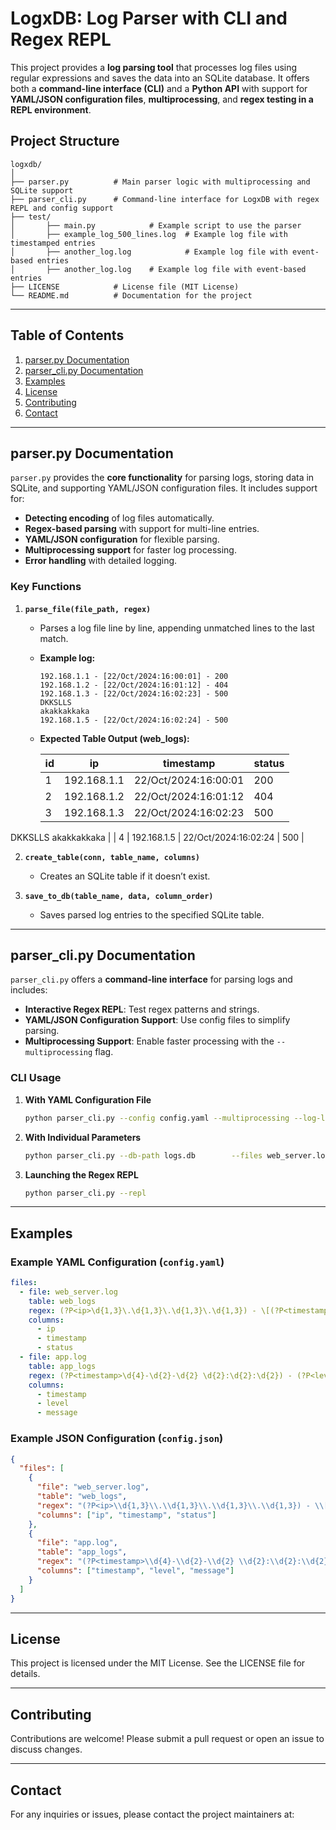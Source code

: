 
# LogxDB: Log Parser with CLI and Regex REPL

This project provides a **log parsing tool** that processes log files using regular expressions and saves the data into an SQLite database. It offers both a **command-line interface (CLI)** and a **Python API** with support for **YAML/JSON configuration files**, **multiprocessing**, and **regex testing in a REPL environment**.

## Project Structure

```
logxdb/
│
├── parser.py          # Main parser logic with multiprocessing and SQLite support
├── parser_cli.py      # Command-line interface for LogxDB with regex REPL and config support
├── test/
│       ├── main.py            # Example script to use the parser
│       ├── example_log_500_lines.log  # Example log file with timestamped entries
│       ├── another_log.log            # Example log file with event-based entries
│       ├── another_log.log    # Example log file with event-based entries
├── LICENSE            # License file (MIT License)
└── README.md          # Documentation for the project
```

---

## Table of Contents
1. [parser.py Documentation](#parserpy-documentation)
2. [parser_cli.py Documentation](#parser_clipy-documentation)
3. [Examples](#examples)
4. [License](#license)
5. [Contributing](#contributing)
6. [Contact](#contact)

---

## parser.py Documentation

`parser.py` provides the **core functionality** for parsing logs, storing data in SQLite, and supporting YAML/JSON configuration files. It includes support for:

- **Detecting encoding** of log files automatically.
- **Regex-based parsing** with support for multi-line entries.
- **YAML/JSON configuration** for flexible parsing.
- **Multiprocessing support** for faster log processing.
- **Error handling** with detailed logging.

### Key Functions

1. **`parse_file(file_path, regex)`**  
   - Parses a log file line by line, appending unmatched lines to the last match.
   - **Example log:**
     ```
     192.168.1.1 - [22/Oct/2024:16:00:01] - 200
     192.168.1.2 - [22/Oct/2024:16:01:12] - 404
     192.168.1.3 - [22/Oct/2024:16:02:23] - 500
     DKKSLLS
     akakkakkaka
     192.168.1.5 - [22/Oct/2024:16:02:24] - 500
     ```
   - **Expected Table Output (web_logs):**

     | id | ip           | timestamp               | status                 |
     |----|--------------|-------------------------|------------------------|
     | 1  | 192.168.1.1  | 22/Oct/2024:16:00:01    | 200                    |
     | 2  | 192.168.1.2  | 22/Oct/2024:16:01:12    | 404                    |
     | 3  | 192.168.1.3  | 22/Oct/2024:16:02:23    | 500
DKKSLLS
akakkakkaka |
     | 4  | 192.168.1.5  | 22/Oct/2024:16:02:24    | 500                    |

2. **`create_table(conn, table_name, columns)`**  
   - Creates an SQLite table if it doesn’t exist.

3. **`save_to_db(table_name, data, column_order)`**  
   - Saves parsed log entries to the specified SQLite table.

---

## parser_cli.py Documentation

`parser_cli.py` offers a **command-line interface** for parsing logs and includes:

- **Interactive Regex REPL**: Test regex patterns and strings.
- **YAML/JSON Configuration Support**: Use config files to simplify parsing.
- **Multiprocessing Support**: Enable faster processing with the `--multiprocessing` flag.

### CLI Usage

1. **With YAML Configuration File**
   ```bash
   python parser_cli.py --config config.yaml --multiprocessing --log-level DEBUG --log-file parser_output.log
   ```

2. **With Individual Parameters**
   ```bash
   python parser_cli.py --db-path logs.db        --files web_server.log app.log        --regexes "(?P<ip>\d+\.\d+\.\d+\.\d+) - \[(?P<timestamp>\d+\/\w+\/\d+:\d+:\d+:\d+)\] - (?P<status>.*)"                  "(?P<timestamp>\d{4}-\d{2}-\d{2} \d{2}:\d{2}:\d{2}) - (?P<level>\w+) - (?P<message>.*)"        --tables web_logs app_logs        --columns ip,timestamp,status timestamp,level,message        --log-level INFO --multiprocessing
   ```

3. **Launching the Regex REPL**
   ```bash
   python parser_cli.py --repl
   ```

---

## Examples

### Example YAML Configuration (`config.yaml`)

```yaml
files:
  - file: web_server.log
    table: web_logs
    regex: (?P<ip>\d{1,3}\.\d{1,3}\.\d{1,3}\.\d{1,3}) - \[(?P<timestamp>\d{2}\/[A-Za-z]{3}\/\d{4}:\d{2}:\d{2}:\d{2})\] - (?P<status>.*)
    columns:
      - ip
      - timestamp
      - status
  - file: app.log
    table: app_logs
    regex: (?P<timestamp>\d{4}-\d{2}-\d{2} \d{2}:\d{2}:\d{2}) - (?P<level>\w+) - (?P<message>.*)
    columns:
      - timestamp
      - level
      - message
```

### Example JSON Configuration (`config.json`)

```json
{
  "files": [
    {
      "file": "web_server.log",
      "table": "web_logs",
      "regex": "(?P<ip>\\d{1,3}\\.\\d{1,3}\\.\\d{1,3}\\.\\d{1,3}) - \\[(?P<timestamp>\\d{2}\\/\\w+\\/\\d+:\\d+:\\d+:\\d+)\\] - (?P<status>.*)",
      "columns": ["ip", "timestamp", "status"]
    },
    {
      "file": "app.log",
      "table": "app_logs",
      "regex": "(?P<timestamp>\\d{4}-\\d{2}-\\d{2} \\d{2}:\\d{2}:\\d{2}) - (?P<level>\\w+) - (?P<message>.*)",
      "columns": ["timestamp", "level", "message"]
    }
  ]
}
```

---

## License

This project is licensed under the MIT License. See the LICENSE file for details.

---

## Contributing

Contributions are welcome! Please submit a pull request or open an issue to discuss changes.

---

## Contact

For any inquiries or issues, please contact the project maintainers at:

